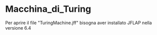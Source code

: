 # Macchina_di_Turing
Per aprire il file "TuringMachine.jff" bisogna aver installato JFLAP nella versione 6.4

